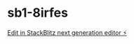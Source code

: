# sb1-8irfes

[Edit in StackBlitz next generation editor ⚡️](https://stackblitz.com/~/github.com/atsu5050/sb1-8irfes)